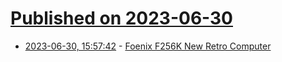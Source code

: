# [Published on 2023-06-30](index.md)

* [2023-06-30, 15:57:42](https://lobste.rs/s/ief0lb/foenix_f256k_new_retro_computer) - [Foenix F256K New Retro Computer](https://www.youtube.com/watch?v=57FuA8YuXn0)
